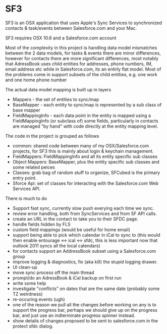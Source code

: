 # SF3

SF3 is an OSX application that uses Apple's Sync Services to synchronized contacts & task/events between Salesforce.com and your Mac.

SF3 requires OSX 10.6 and a Salesforce.com account




Most of the complexity in this project is handling data model mismatches between the 2 data models, for tasks & events there are minor differences, however
for contacts there are more significant differences, most notably that AdressBook uses child entities for addresses, phone numbers, IM, email address etc
while in Salesforce.com, its an entirly flat model. Most of the problems come in support subsets of the child entities, e.g. one work and one home phone number


The actual data model mapping is built up in layers

- Mappers			- the set of entities to sync/map
- BaseMapper		- each entity to sync/map is represented by a sub class of base mapper
- FieldMappingInfo	- each data point in the entity is mapped using a FieldMappingInfo (or subclass of)
							some fields, particularly in contacts are managed "by hand" with code directly at
							the entity mapping level.

							
The code in the project is grouped as follows

- common:	shared code between many of my OSX/Salesforce.com projects, for SF3 this is mainly about login & keychain management.
- FieldMappers: FieldMappingInfo and all its entity specific sub classes
- Object Mappers: BaseMapper, plus the entity specific sub classes and some related peices
- Classes: grab bag of random stuff to organize, SFCubed is the primary entry point.
- Sforce Api: set of classes for interacting with the Salesforce.com Web Services API.



There is much to do

- Support fast sync, currently slow push everying each time we sync.
- review error handling, both from SyncServices and from SF API calls.
- create an URL in the contact to take you to their SFDC page.
- handle fields hidden by FLS
- custom field mappings (would be useful for home email)
- support being able to pick which calendar in iCal to sync to (this would then enable entourage <-> ical <-> sfdc, this is less important now that outlook 2011 syncs all the local calendars)
- for contacts support an AddressBook subset using a Salesforce.com group
- improve logging & diagnostics, fix (aka kill) the stupid logging drawer.
- UI clean-up
- move sync process off the main thread
- prompt/do an AdressBook & iCal backup on first run
- write some help
- investigate "conflicts" on dates that are the same date (probably some TZ weirdness)
- re-occuring events (ugh)
- one of the reason we pull all the changes before working on any is to support the progress bar, perhaps we should give up on the progress bar, and just use an indterminate progress spinner instead.
- show details of changes proposed to be sent to salesforce.com in the protect sfdc dialog.